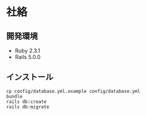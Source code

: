 # 社絡

## 開発環境

- Ruby 2.3.1
- Rails 5.0.0

## インストール

```
cp config/database.yml.example config/database.yml
bundle
rails db:create
rails db:migrate
```
